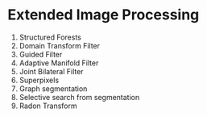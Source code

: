 Extended Image Processing
=========================

1. Structured Forests
2. Domain Transform Filter
3. Guided Filter
4. Adaptive Manifold Filter
5. Joint Bilateral Filter
6. Superpixels
7. Graph segmentation
8. Selective search from segmentation
9. Radon Transform
